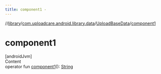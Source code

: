 ```yaml
---
title: component1 -
---
```

//[library](../../index.md)/[com.uploadcare.android.library.data](../index.md)/[UploadBaseData](index.md)/[component1](component1.md)



# component1  
[androidJvm]  
Content  
operator fun [component1](component1.md)(): [String](https://kotlinlang.org/api/latest/jvm/stdlib/kotlin/-string/index.html)  



